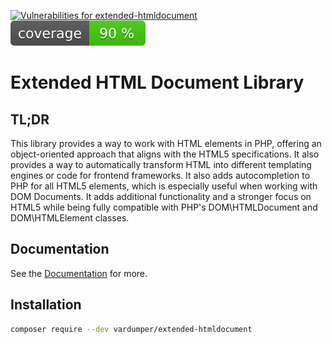 [![Vulnerabilities for extended-htmldocument](https://dtrack.erikpoehler.us/api/v1/badge/vulns/project/37279553-0c47-476a-9efd-ed379fabca1a?apiKey=odt_J5OKz9JcWpKAnqz80whxTvwA3oQjGBGy)](https://dtrack.erikpoehler.us/projects/37279553-0c47-476a-9efd-ed379fabca1a)
![Code Coverage](https://github.com/vardumper/extended-htmldocument/blob/main/coverage.svg)

# Extended HTML Document Library

## TL;DR
This library provides a way to work with HTML elements in PHP, offering an object-oriented approach that aligns with the HTML5 specifications.
It also provides a way to automatically transform HTML into different templating engines or code for frontend frameworks.
It also adds autocompletion to PHP for all HTML5 elements, which is especially useful when working with DOM Documents.
It adds additional functionality and a stronger focus on HTML5 while being fully compatible with PHP's DOM\HTMLDocument and DOM\HTMLElement classes.

## Documentation
See the [Documentation](https://vardumper.github.io/extended-htmldocument/) for more.

## Installation
```bash
composer require --dev vardumper/extended-htmldocument
```

